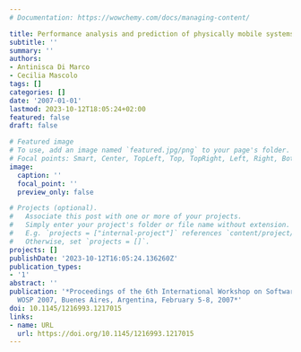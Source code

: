 ```yaml
---
# Documentation: https://wowchemy.com/docs/managing-content/

title: Performance analysis and prediction of physically mobile systems
subtitle: ''
summary: ''
authors:
- Antinisca Di Marco
- Cecilia Mascolo
tags: []
categories: []
date: '2007-01-01'
lastmod: 2023-10-12T18:05:24+02:00
featured: false
draft: false

# Featured image
# To use, add an image named `featured.jpg/png` to your page's folder.
# Focal points: Smart, Center, TopLeft, Top, TopRight, Left, Right, BottomLeft, Bottom, BottomRight.
image:
  caption: ''
  focal_point: ''
  preview_only: false

# Projects (optional).
#   Associate this post with one or more of your projects.
#   Simply enter your project's folder or file name without extension.
#   E.g. `projects = ["internal-project"]` references `content/project/deep-learning/index.md`.
#   Otherwise, set `projects = []`.
projects: []
publishDate: '2023-10-12T16:05:24.136260Z'
publication_types:
- '1'
abstract: ''
publication: '*Proceedings of the 6th International Workshop on Software and Performance,
  WOSP 2007, Buenes Aires, Argentina, February 5-8, 2007*'
doi: 10.1145/1216993.1217015
links:
- name: URL
  url: https://doi.org/10.1145/1216993.1217015
---
```


